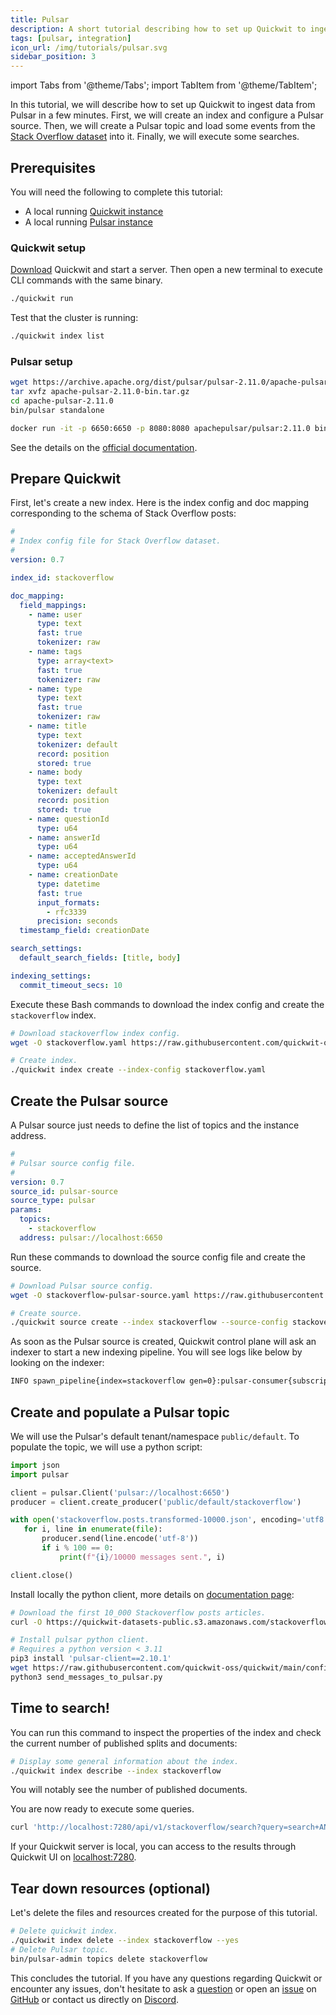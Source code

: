 ```yaml
---
title: Pulsar
description: A short tutorial describing how to set up Quickwit to ingest data from Pulsar in a few minutes
tags: [pulsar, integration]
icon_url: /img/tutorials/pulsar.svg
sidebar_position: 3
---
```


import Tabs from '@theme/Tabs';
import TabItem from '@theme/TabItem';

In this tutorial, we will describe how to set up Quickwit to ingest data from Pulsar in a few minutes. First, we will create an index and configure a Pulsar source. Then, we will create a Pulsar topic and load some events from the [Stack Overflow dataset](https://www.kaggle.com/stackoverflow/stacksample) into it. Finally, we will execute some searches.

## Prerequisites

You will need the following to complete this tutorial:
- A local running [Quickwit instance](/docs/get-started/installation.md)
- A local running [Pulsar instance](https://pulsar.apache.org/docs/next/getting-started-standalone/)

### Quickwit setup

[Download](/docs/get-started/installation.md) Quickwit and start a server. Then open a new terminal to execute CLI commands with the same binary. 

```bash
./quickwit run
```

Test that the cluster is running:

```bash
./quickwit index list
```

### Pulsar setup

<Tabs>

<TabItem value="Local" label="Local">

```bash
wget https://archive.apache.org/dist/pulsar/pulsar-2.11.0/apache-pulsar-2.11.0-bin.tar.gz
tar xvfz apache-pulsar-2.11.0-bin.tar.gz
cd apache-pulsar-2.11.0
bin/pulsar standalone
```

</TabItem>

<TabItem value="Docker" label="Docker">

```bash
docker run -it -p 6650:6650 -p 8080:8080 apachepulsar/pulsar:2.11.0 bin/pulsar standalone
```

See the details on the [official documentation](https://pulsar.apache.org/docs/next/getting-started-docker/).

</TabItem>

</Tabs>

## Prepare Quickwit

First, let's create a new index. Here is the index config and doc mapping corresponding to the schema of Stack Overflow posts:

```yaml title="index-config.yaml"
#
# Index config file for Stack Overflow dataset.
#
version: 0.7

index_id: stackoverflow

doc_mapping:
  field_mappings:
    - name: user
      type: text
      fast: true
      tokenizer: raw
    - name: tags
      type: array<text>
      fast: true
      tokenizer: raw
    - name: type
      type: text
      fast: true
      tokenizer: raw
    - name: title
      type: text
      tokenizer: default
      record: position
      stored: true
    - name: body
      type: text
      tokenizer: default
      record: position
      stored: true
    - name: questionId
      type: u64
    - name: answerId
      type: u64
    - name: acceptedAnswerId
      type: u64
    - name: creationDate
      type: datetime
      fast: true
      input_formats:
        - rfc3339
      precision: seconds
  timestamp_field: creationDate

search_settings:
  default_search_fields: [title, body]

indexing_settings:
  commit_timeout_secs: 10
```

Execute these Bash commands to download the index config and create the `stackoverflow` index.

```bash
# Download stackoverflow index config.
wget -O stackoverflow.yaml https://raw.githubusercontent.com/quickwit-oss/quickwit/main/config/tutorials/stackoverflow/index-config.yaml

# Create index.
./quickwit index create --index-config stackoverflow.yaml
```

## Create the Pulsar source

A Pulsar source just needs to define the list of topics and the instance address.

```yaml title="pulsar-source.yaml"
#
# Pulsar source config file.
#
version: 0.7
source_id: pulsar-source
source_type: pulsar
params:
  topics:
    - stackoverflow
  address: pulsar://localhost:6650
```

Run these commands to download the source config file and create the source.

```bash
# Download Pulsar source config.
wget -O stackoverflow-pulsar-source.yaml https://raw.githubusercontent.com/quickwit-oss/quickwit/main/config/tutorials/stackoverflow/pulsar-source.yaml

# Create source.
./quickwit source create --index stackoverflow --source-config stackoverflow-pulsar-source.yaml
```

As soon as the Pulsar source is created, Quickwit control plane will ask an indexer to start a new indexing pipeline. You will see logs like below by looking on the indexer:

```bash
INFO spawn_pipeline{index=stackoverflow gen=0}:pulsar-consumer{subscription_name="quickwit-stackoverflow-pulsar-source" params=PulsarSourceParams { topics: ["stackoverflow"], address: "pulsar://localhost:6650", consumer_name: "quickwit", authentication: None } current_positions={}}: quickwit_indexing::source::pulsar_source: Seeking to last checkpoint positions. positions={}
```

## Create and populate a Pulsar topic

We will use the Pulsar's default tenant/namespace `public/default`. To populate the topic, we will use a python script:

```python title=send_messages_to_pulsar.py
import json
import pulsar

client = pulsar.Client('pulsar://localhost:6650')
producer = client.create_producer('public/default/stackoverflow')

with open('stackoverflow.posts.transformed-10000.json', encoding='utf8') as file:
   for i, line in enumerate(file):
       producer.send(line.encode('utf-8'))
       if i % 100 == 0:
           print(f"{i}/10000 messages sent.", i)

client.close()
```

Install locally the python client, more details on [documentation page](https://pulsar.apache.org/docs/2.11.x/client-libraries-python/):

```bash
# Download the first 10_000 Stackoverflow posts articles.
curl -O https://quickwit-datasets-public.s3.amazonaws.com/stackoverflow.posts.transformed-10000.json

# Install pulsar python client.
# Requires a python version < 3.11
pip3 install 'pulsar-client==2.10.1'
wget https://raw.githubusercontent.com/quickwit-oss/quickwit/main/config/tutorials/stackoverflow/send_messages_to_pulsar.py
python3 send_messages_to_pulsar.py
```

## Time to search!

You can run this command to inspect the properties of the index and check the current number of published splits and documents:

```bash
# Display some general information about the index.
./quickwit index describe --index stackoverflow
```

You will notably see the number of published documents.

You are now ready to execute some queries.

```bash
curl 'http://localhost:7280/api/v1/stackoverflow/search?query=search+AND+engine'
```

If your Quickwit server is local, you can access to the results through Quickwit UI on [localhost:7280](http://localhost:7280/ui/search?query=&index_id=stackoverflow&max_hits=10).


## Tear down resources (optional)

Let's delete the files and resources created for the purpose of this tutorial.

```bash
# Delete quickwit index.
./quickwit index delete --index stackoverflow --yes
# Delete Pulsar topic.
bin/pulsar-admin topics delete stackoverflow
```

This concludes the tutorial. If you have any questions regarding Quickwit or encounter any issues, don't hesitate to ask a [question](https://github.com/quickwit-oss/quickwit/discussions) or open an [issue](https://github.com/quickwit-oss/quickwit/issues) on [GitHub](https://github.com/quickwit-oss/quickwit) or contact us directly on [Discord](https://discord.com/invite/MT27AG5EVE).
